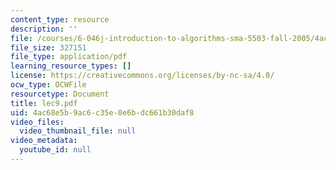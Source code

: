 ```yaml
---
content_type: resource
description: ''
file: /courses/6-046j-introduction-to-algorithms-sma-5503-fall-2005/4ac68e5b9ac6c35e0e6bdc661b30daf8_lec9.pdf
file_size: 327151
file_type: application/pdf
learning_resource_types: []
license: https://creativecommons.org/licenses/by-nc-sa/4.0/
ocw_type: OCWFile
resourcetype: Document
title: lec9.pdf
uid: 4ac68e5b-9ac6-c35e-0e6b-dc661b30daf8
video_files:
  video_thumbnail_file: null
video_metadata:
  youtube_id: null
---
```

